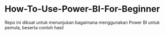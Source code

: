 # How-To-Use-Power-BI-For-Beginner
Repo ini dibuat untuk menunjukan bagaimana menggunakan Power BI untuk pemula, beserta contoh hasil

